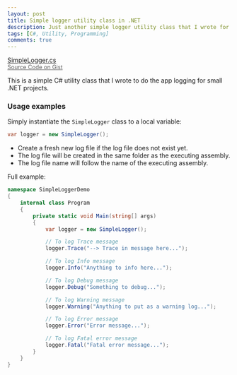 ```yaml
---
layout: post
title: Simple logger utility class in .NET
description: Just another simple logger utility class that I wrote for my own use in some of my .NET projects.
tags: [C#, Utility, Programming]
comments: true
---
```


<a href="https://gist.github.com/heiswayi/69ef5413c0f28b3a58d964447c275058" class="button big">SimpleLogger.cs<br><span style="font-size:0.8rem;opacity:0.7">Source Code on Gist</span></a>

This is a simple C# utility class that I wrote to do the app logging for small .NET projects.



### Usage examples

Simply instantiate the `SimpleLogger` class to a local variable:

```csharp
var logger = new SimpleLogger();
```

- Create a fresh new log file if the log file does not exist yet.
- The log file will be created in the same folder as the executing assembly.
- The log file name will follow the name of the executing assembly.

Full example:

```csharp
namespace SimpleLoggerDemo
{
    internal class Program
    {
        private static void Main(string[] args)
        {
            var logger = new SimpleLogger();

            // To log Trace message
            logger.Trace("--> Trace in message here...");

            // To log Info message
            logger.Info("Anything to info here...");

            // To log Debug message
            logger.Debug("Something to debug...");

            // To log Warning message
            logger.Warning("Anything to put as a warning log...");

            // To log Error message
            logger.Error("Error message...");

            // To log Fatal error message
            logger.Fatal("Fatal error message...");
        }
    }
}
```
